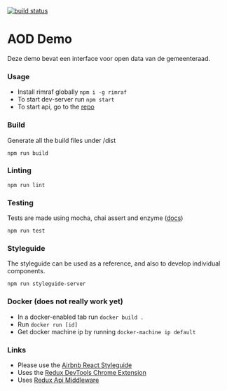 [![build status](https://gitlab.com/arguweb/aod_demo/badges/master/build.svg)](https://gitlab.com/arguweb/aod_demo/commits/master)

# AOD Demo
Deze demo bevat een interface voor open data van de gemeenteraad.

### Usage

* Install rimraf globally `npm i -g rimraf`
* To start dev-server run `npm start`
* To start api, go to the [repo](https://bitbucket.org/arguweb/od_api_generator/)

### Build

Generate all the build files under /dist

```
npm run build
```

### Linting

```
npm run lint
```

### Testing

Tests are made using mocha, chai assert and enzyme ([docs](http://airbnb.io/enzyme/docs/api/index.html))

```
npm run test
```

### Styleguide
The styleguide can be used as a reference, and also to develop individual components.

```
npm run styleguide-server
```

### Docker (does not really work yet)
- In a docker-enabled tab run `docker build .`
- Run `docker run [id]`
- Get docker machine ip by running `docker-machine ip default`

### Links
- Please use the [Airbnb React Styleguide](https://github.com/airbnb/javascript/tree/master/react)
- Uses the [Redux DevTools Chrome Extension](https://chrome.google.com/webstore/detail/redux-devtools/lmhkpmbekcpmknklioeibfkpmmfibljd)
- Uses [Redux Api Middleware](https://github.com/agraboso/redux-api-middleware)
